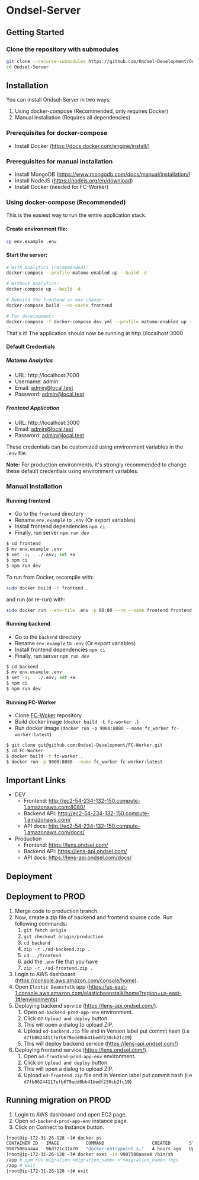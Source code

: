 <!--
SPDX-FileCopyrightText: 2024 Ondsel <development@ondsel.com>

SPDX-License-Identifier: AGPL-3.0-or-later
-->

# Ondsel-Server

## Getting Started

### Clone the repository with submodules

```bash
git clone --recurse-submodules https://github.com/Ondsel-Development/Ondsel-Server.git
cd Ondsel-Server
```

## Installation

You can install Ondsel-Server in two ways:
1. Using docker-compose (Recommended, only requires Docker)
2. Manual installation (Requires all dependencies)

### Prerequisites for docker-compose
- Install Docker (https://docs.docker.com/engine/install/)

### Prerequisites for manual installation
- Install MongoDB (https://www.mongodb.com/docs/manual/installation/)
- Install NodeJS (https://nodejs.org/en/download)
- Install Docker (needed for FC-Worker)

### Using docker-compose (Recommended)

This is the easiest way to run the entire application stack.

#### Create environment file:
```bash
cp env.example .env
```

#### Start the server:
```bash
# With analytics (recommended):
docker-compose --profile matomo-enabled up --build -d

# Without analytics:
docker-compose up --build -d

# Rebuild the frontend on env change:
docker-compose build --no-cache frontend

# For development:
docker-compose -f docker-compose.dev.yml --profile matomo-enabled up --build -d
```

That's it! The application should now be running at http://localhost:3000

#### Default Credentials

##### Matomo Analytics
- URL: http://localhost:7000
- Username: admin
- Email: admin@local.test
- Password: admin@local.test

##### Frontend Application
- URL: http://localhost:3000
- Email: admin@local.test
- Password: admin@local.test

These credentials can be customized using environment variables in the `.env` file.

**Note:** For production environments, it's strongly recommended to change these default credentials using environment variables.


### Manual Installation

#### Running frontend

- Go to the `frontend` directory
- Rename `env.example` to `.env` (Or export variables)
- Install frontend dependencies `npm ci`
- Finally, run server `npm run dev`


```bash
$ cd frontend
$ mv env.example .env
$ set -a; . ./.env; set +a
$ npm ci
$ npm run dev
```

To run from Docker, recompile with:

```bash
sudo docker build -t frontend .
```

and run (or re-run) with:

```bash
sudo docker run --env-file .env -p 80:80 --rm --name frontend frontend:latest
```

#### Running backend

- Go to the `backend` directory
- Rename `env.example` to `.env` (Or export variables)
- Install frontend dependencies `npm ci`
- Finally, run server `npm run dev`

```bash
$ cd backend
$ mv env.example .env
$ set -a; . ./.env; set +a
$ npm ci
$ npm run dev
```

#### Running FC-Worker

- Clone [FC-Woker](https://github.com/Ondsel-Development/FC-Worker) repository.
- Build docker image (`docker build -t fc-worker .`)
- Run docker image (`docker run -p 9000:8080 --name fc_worker fc-worker:latest`)

```bash
$ git clone git@github.com:Ondsel-Development/FC-Worker.git
$ cd FC-Worker
$ docker build -t fc-worker .
$ docker run -p 9000:8080 --name fc_worker fc-worker:latest
```

## Important Links

- DEV
    - Frontend: http://ec2-54-234-132-150.compute-1.amazonaws.com:8080/
    - Backend API: http://ec2-54-234-132-150.compute-1.amazonaws.com/
    - API docs: http://ec2-54-234-132-150.compute-1.amazonaws.com/docs/
- Production
    - Frontend: https://lens.ondsel.com/
    - Backend API: https://lens-api.ondsel.com/
    - API docs: https://lens-api.ondsel.com/docs/


## Deployment

## Deployment to PROD

1. Merge code to production branch.
1. Now, create a zip file of backend and frontend source code. Run following commands:
    1. `git fetch origin`
    1. `git checkout origin/production`
    1. `cd backend`
    1. `zip -r ./od-backend.zip .`
    1. `cd ../frontend`
    1. add the `.env` file that you have
    1. `zip -r ./od-frontend.zip .`
1. Login to AWS dashboard (https://console.aws.amazon.com/console/home).
1. Open `Elastic Beanstalk` app (https://us-east-1.console.aws.amazon.com/elasticbeanstalk/home?region=us-east-1#/environments)
1. Deploying backend service (https://lens-api.ondsel.com/).
    1. Open `od-backend-prod-app-env` environment.
    1. Click on `Upload and deploy` button.
    1. This will open a dialog to upload ZIP.
    1. Upload `od-backend.zip` file and in Version label put commit hash (i.e  `d7fb86244117efb679edd0bb41bedf230cb2fc19`)
    1. This will deploy backend service (https://lens-api.ondsel.com/)
1. Deploying frontend service (https://lens.ondsel.com/).
    1. Open `od-frontend-prod-app-env` environment.
    1. Click on `Upload and deploy` button.
    1. This will open a dialog to upload ZIP.
    1. Upload `od-frontend.zip` file and in Version label put commit hash (i.e  `d7fb86244117efb679edd0bb41bedf230cb2fc19`)


## Running migration on PROD

1. Login to AWS dashboard and open EC2 page.
1. Open `od-backend-prod-app-env` instance page.
1. Click on Connect to Instance button.
```bash
[root@ip-172-31-26-128 ~]# docker ps
CONTAINER ID   IMAGE          COMMAND                  CREATED       STATUS       PORTS      NAMES
9987508aaaa4   9bd321c31a70   "docker-entrypoint.s…"   4 hours ago   Up 4 hours   3030/tcp   vigorous_dirac
[root@ip-172-31-26-128 ~]# docker exec -it 9987508aaaa4 /bin/sh
/app # npm run migration <migration_name> > <migration_name>.logs
/app # exit
[root@ip-172-31-26-128 ~]# exit
```
